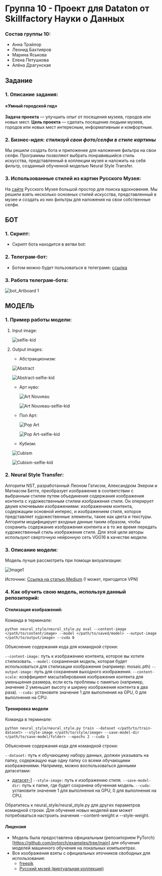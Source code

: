 # Группа 10 - Проект для Dataton от Skillfactory Науки о Данных

### Состав группы 10:
- Анна Трэйлор
- Леонид Бахтияров
- Марина Яськова
- Елена Петушкова
- Алёна Драгунская


## Задание

### 1. Описание задания:
#### «Умный городской гид»

**Задача проекта** — улучшить опыт от посещения музеев, городов или новых мест.
**Цель проекта** — сделать посещение людьми музеев, городов или новых мест интересным, информативным и комфортным.

### 2. Бизнес-идея: *стилизуй свои фото/селфи в стиле картины*
Мы решили создать бота и приложение для наложения фильтра на свои селфи. Программы позволяют выбрать понравившийся стиль искусства, представленный в коллекции музея и наложить на себя фильтр, созданный обученной моделью Neural Style Transfer.

### 3. Использованные стилей из картин Русского Музея:
На [сайте](https://ticket.rusmuseum.ru) Русского Музея большой простор для поиска вдохновения. Мы решили взять несколько основных стилей искусства, представленный в музее и создать из них фильтры для наложения на свои собственные селфи.

## БОТ 
### 1. Скрипт:
- Скрипт бота находится в ветви bot: 
### 2. Телеграм-бот:
- Ботом можно будет пользоваться в телеграме: [ссылка](t.me/barbarartbot)
### 3. Работа телеграм-бота:
  ![bot_Artboard 1](https://github.com/javascript-queen/dataton/assets/90614620/c9367226-f67c-4ab0-aa4c-8daaec28fa4a)

## МОДЕЛЬ

### 1. Пример работы модели:

1. Input image:
   
   ![selfie-kid](https://github.com/javascript-queen/dataton/assets/90614620/ff1cbe9f-e425-4e81-98fb-11861f926bf4)

3. Output images:
   - Абстракционизм:
     
   ![Abstract](https://github.com/javascript-queen/dataton/assets/90614620/cdde5cd6-2b9d-4888-934d-1a287ab827c7)

   ![Abstract-selfie-kid](https://github.com/javascript-queen/dataton/assets/90614620/e7b9dad7-1a92-4c65-85ec-d9127b24e61e)

   - Арт нуво:
  
     ![Art Nouveau](https://github.com/javascript-queen/dataton/assets/90614620/7df733a9-a607-4606-a506-3e36edb98b8a)
  
     ![Art Nouveau-selfie-kid](https://github.com/javascript-queen/dataton/assets/90614620/da3181f6-0c67-4ba9-b7da-5d004bfa4711)

   - Поп Арт:
  
     ![Pop Art](https://github.com/javascript-queen/dataton/assets/90614620/f23a1340-31fc-4a3d-b19e-f7aabe69a7fc)
     
     ![Pop Art-selfie-kid](https://github.com/javascript-queen/dataton/assets/90614620/9f07507a-951c-43d5-9b94-6b48c37f85e5)

   - Кубизм:
     
   ![Cubism](https://github.com/javascript-queen/dataton/assets/90614620/c61c61d1-6b65-4045-a4c7-cfb51a2ff2f1)

   ![Cubism-selfie-kid](https://github.com/javascript-queen/dataton/assets/90614620/f93a03dd-c495-4948-9ee3-c2e82fe1ec77)
   
### 2. Neural Style Transfer:

Алгоритм NST, разработанный Леоном Гатисом, Александром Экером и Матиасом Бетге, преобразует изображение в соответствии с выбранным стилем путем объединения содержания изображения контента с художественным стилем изображения стиля. Он оперирует двумя ключевыми изображениями: изображением контента, содержащим основной интерес, и изображением стиля, которое представляет художественные элементы, такие как цвета и текстуры. Алгоритм модифицирует входные данные таким образом, чтобы сохранить содержание изображения контента и в то же время передать художественный стиль изображения стиля. Для этой цели авторы используют сверточную нейронную сеть VGG16 в качестве модели.

### 3. Описание модели:

Модель лучше рассмотреть при помощи визуализации:

![Image1](https://github.com/javascript-queen/dataton/assets/90614620/5372baaa-15d7-4e9c-8e83-0c0b31268270)


Источник: [Ссылка на статью Medium](https://towardsdatascience.com/neural-style-transfer-tutorial-part-1-f5cd3315fa7f) (! может, пригодится VPN)

### 4. Как обучить свою модель, используя данный репозиторий:

#### Стилизация изображений:

Команда в терминале:
```
python neural_style/neural_style.py eval --content-image </path/to/content/image> --model </path/to/saved/model> --output-image </path/to/output/image> --cuda 0
```

Объяснение содержания кода для командной строки:

```--content-image:``` путь к изображению контента, которое вы хотите стилизовать.
```--model:``` сохраненная модель, которая будет использоваться для стилизации изображения (например: mosaic.pth)
```--output-image:``` путь для сохранения выходного изображения.
```--content-scale:``` коэффициент масштабирования изображения контента для уменьшения размера, если есть проблемы с памятью (например, значение 2 уменьшит высоту и ширину изображения контента в два раза).
```--cuda:``` установите значение 1 для выполнения на GPU, 0 для выполнения на CPU.

#### Тренировка модели

Команда в терминале:
```
python neural_style/neural_style.py train --dataset </path/to/train-dataset> --style-image </path/to/style/image> --save-model-dir </path/to/save-model/folder> --epochs 2 --cuda 1
```
Объяснение содержания кода для командной строки:


```--dataset:``` путь к обучающему набору данных, должен указывать на папку, содержащую еще одну папку со всеми обучающими изображениями. Например, можно воспользоваться данными датасетами:
 - [датасет-1](https://cocodataset.org/#download)
```--style-image:``` путь к изображению стиля.
```--save-model-dir:``` путь к папке, где будет сохранена обученная модель.
```--cuda:``` установите значение 1 для выполнения на GPU, 0 для выполнения на CPU.

Обратитесь к neural_style/neural_style.py для других параметров командной строки. Для обучения новых моделей вам может потребоваться настроить значения --content-weight и --style-weight. 

#### Лицензия

- Модель была предоставлена официальным (репозиторием PyTorch)[https://github.com/pytorch/examples/tree/main] для обучения моделей машинного обучения на локальных компьюетрах.
- Все изображения взяты с официальных иточников свободных для использования:
   - [freepik](https://www.freepik.com)
   - [Русский музей (виртуальная коллекция)]([https://rusmuseumvrm.ru/collections/index.php)


